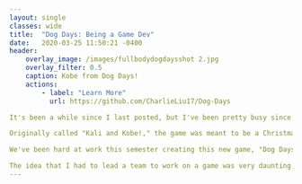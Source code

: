 ```yaml
---
layout: single
classes: wide
title:  "Dog Days: Being a Game Dev"
date:   2020-03-25 11:50:21 -0400
header:
    overlay_image: /images/fullbodydogdaysshot 2.jpg
    overlay_filter: 0.5
    caption: Kobe from Dog Days!
    actions:
        - label: "Learn More"
          url: https://github.com/CharlieLiu17/Dog-Days

It's been a while since I last posted, but I've been pretty busy since then. This semester, I committed to myself that I would be really involved with vgDev, Georgia Tech's video game development club. I had ideas of really contributing to a team, of hundreds of commits on a really cool game that I'd be proud of at the end of the semester. But, right before the game submission deadline, I realized that a game I made over winter break may really fit the club. 

Originally called "Kali and Kobe!," the game was meant to be a Christmas present to my girlfriend. You were able to play and move around as her two dogs, Kali and Kobe, and explore the house I made for them. There was no real objective, no real gameplay loop for the player other than to chill and run around the house. Additionally, because I had never participated in vgDev at all the semester before, it felt wrong for me to just jump right in with a game and not work my way up to being a team lead. For these reasons, even though it was a great idea for a game submission, it never crossed my mind until the very end, where I submitted it on a whim. And I can say it was a great decision.

We've been hard at work this semester creating this new game, "Dog Days." The goal of the game is to create an experience for the player where they can just relax and work on cool quests. We originally wanted to also add a house building system, but we decided that would widen our scope beyond our capacity. 

The idea that I had to lead a team to work on a game was very daunting, especially in a club of hundreds of members. However, as the semester has gone on, I have slowly learned to harness our team's energy and really "motivate the troops" to get some really good stuff done, such as building out the quest system, the inventory system, and the movement system. Overall, I'm loving it, and it's definitely influenced what I want to do in my future career - be more design and vision focused in my software engineering work.
---
```


